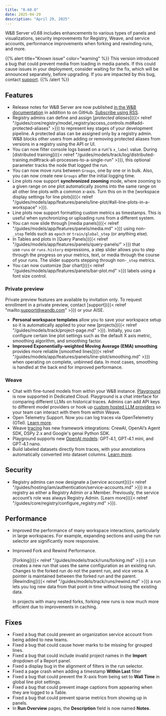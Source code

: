```yaml
---
title: "0.68.0"
date: 2025-04-29
description: "April 29, 2025"
---
```


W&B Server v0.68 includes enhancements to various types of panels and visualizations, security improvements for Registry, Weave, and service accounts, performance improvements when forking and rewinding runs, and more. 

{{% alert title="Known issue" color="warning" %}}
This version introduced a bug that could prevent media from loading in media panels. If this could cause issues in your deployment, consider waiting for the fix, which will be announced separately, before upgrading. If you are impacted by this bug, contact [support](mailto:support@wandb.com).
{{% /alert %}}

## Features
- Release notes for W&B Server are now published [in the W&B documentation](/ref/release-notes/) in addition to on GitHub. [Subscribe using RSS]({/ref/release-notes/index.xml).
- Registry admins can define and assign [*protected aliases*]({{< relref "/guides/core/registry/model_registry/access_controls.md#add-protected-aliases" >}}) to represent key stages of your development pipeline. A protected alias can be assigned only by a registry admin. W&B blocks other users from adding or removing protected aliases from versions in a registry using the API or UI.
- You can now filter console logs based on a run's `x_label` value. During [distributed training]({{< relref "/guides/models/track/log/distributed-training.md#track-all-processes-to-a-single-run" >}}), this optional parameter tracks the node that logged the run.
- You can now move runs between `Groups`, one by one or in bulk. Also, you can now create new `Groups` after the initial logging time.
- Line plots now support **synchronized zooming** mode, where zooming to a given range on one plot automatically zooms into the same range on all other line plots with a common x-axis. Turn this on in the [workspace display settings for line plots]({{< relref "/guides/models/app/features/panels/line-plot/#all-line-plots-in-a-workspace" >}}).
- Line plots now support formatting custom metrics as timestamps. This is useful when synchronizing or uploading runs from a different system.
- You can now slide through [media panels]({{< relref "/guides/models/app/features/panels/media.md" >}}) using non-`_step` fields such as `epoch` or `train/global_step` (or anything else).
- In Tables and plots in [Query Panels]({{< relref "/guides/models/app/features/panels/query-panels/" >}}) that use `runs` or `runs.history` expressions, a step slider allows you to step through the progress on your metrics, text, or media through the course of your runs. The slider supports stepping through  non-`_step` metrics.
- You can now customize [bar chart]({{< relref "/guides/models/app/features/panels/bar-plot.md" >}}) labels using a font size control.

### Private preview
Private preview features are available by invitation only. To request enrollment in a private preview, contact [support]({{< relref "mailto:support@wandb.com" >}}) or your AISE.

- **Personal workspace templates** allow you to save your workspace setup so it is automatically applied to your new [projects]({{< relref "/guides/models/track/project-page.md" >}}). Initially, you can configure certain line plot settings such as the default X axis metric, smoothing algorithm, and smoothing factor.
- **Improved Exponentially-weighted Moving Average (EMA) smoothing** provides more reliable [smoothed lines]({{< relref "/guides/models/app/features/panels/line-plot/smoothing.md" >}}) when operating on complete, unbinned data. In most cases, smoothing is handled at the back end for improved performance.

### Weave
- Chat with fine-tuned models from within your W&B instance. [Playground](https://weave-docs.wandb.ai/guides/tools/playground/) is now supported in Dedicated Cloud. Playground is a chat interface for comparing different LLMs on historical traces. Admins can add API keys to different model providers or hook up [custom hosted LLM providers](https://weave-docs.wandb.ai/guides/tools/playground/#add-a-custom-provider) so your team can interact with them from within Weave.
- Open Telemetry Support. Now you can log traces via OpenTelemetry (OTel). [Learn more](https://weave-docs.wandb.ai/guides/tracking/otel/?utm_source=beamer&utm_medium=sidebar&utm_campaign=OpenTelemetry-support-in-Weave&utm_content=ctalink).
- Weave [tracing](https://weave-docs.wandb.ai/guides/tracking/) has new framework integrations: CrewAI, OpenAI’s Agent SDK, DSPy 2.x and Google's genai Python SDK.
- Playground supports new [OpenAI models](https://weave-docs.wandb.ai/guides/tools/playground/#openai): GPT‑4.1, GPT‑4.1 mini, and GPT‑4.1 nano.
- Build labeled datasets directly from traces, with your annotations automatically converted into dataset columns. [Learn more](https://weave-docs.wandb.ai/guides/core-types/datasets/#create-edit-and-delete-a-dataset-in-the-ui).

## Security

- Registry admins can now designate a [service account]({{< relref "/guides/hosting/iam/authentication/service-accounts.md" >}}) in a registry as either a Registry Admin or a Member. Previously, the service account’s role was always Registry Admin. [Learn more]({{< relref "/guides/core/registry/configure_registry.md" >}}).

## Performance

- Improved the performance of many workspace interactions, particularly in large workspaces. For example, expanding sections and using the run selector are significantly more responsive.
- Improved Fork and Rewind Performance. 

    [Forking]({{< relref "/guides/models/track/runs/forking.md" >}}) a run creates a new run that uses the same configuration as an existing run. Changes to the forked run do not the parent run, and vice versa. A pointer is maintained between the forked run and the parent. [Rewinding]({{< relref "/guides/models/track/runs/rewind.md" >}}) a run lets you log new data from that point in time without losing the existing data.

    In projects with many nested forks, forking new runs is now much more efficient due to improvements in caching.

## Fixes

- Fixed a bug that could prevent an organization service account from being added to new teams.
- Fixed a bug that could cause hover marks to be missing for grouped lines.
- Fixed a bug that could include invalid project names in the **Import** dropdown of a Report panel.
- Fixed a display bug in the alignment of filters in the run selector.
- Fixed a page crash when adding a timestamp **Within Last** filter
- Fixed a bug that could prevent the X-axis from being set to **Wall Time** in global line plot settings.
- Fixed a bug that could prevent image captions from appearing when they are logged to a Table.
- Fixed a bug that could prevent sparse metrics from showing up in panels.
- In **Run Overview** pages, the **Description** field is now named **Notes**.
